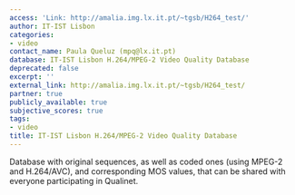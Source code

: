 ```yaml
---
access: 'Link: http://amalia.img.lx.it.pt/~tgsb/H264_test/'
author: IT-IST Lisbon
categories:
- video
contact_name: Paula Queluz (mpq@lx.it.pt)
database: IT-IST Lisbon H.264/MPEG-2 Video Quality Database
deprecated: false
excerpt: ''
external_link: http://amalia.img.lx.it.pt/~tgsb/H264_test/
partner: true
publicly_available: true
subjective_scores: true
tags:
- video
title: IT-IST Lisbon H.264/MPEG-2 Video Quality Database
---
```


Database with original sequences, as well as coded ones (using MPEG-2 and H.264/AVC), and corresponding MOS values, that can be shared with everyone participating in Qualinet.